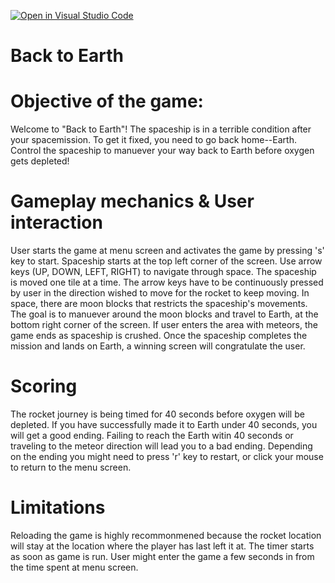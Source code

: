 [![Open in Visual Studio Code](https://classroom.github.com/assets/open-in-vscode-c66648af7eb3fe8bc4f294546bfd86ef473780cde1dea487d3c4ff354943c9ae.svg)](https://classroom.github.com/online_ide?assignment_repo_id=7931423&assignment_repo_type=AssignmentRepo)
# Back to Earth 

# Objective of the game:
Welcome to "Back to Earth"! The spaceship is in a terrible condition after your spacemission. To get it fixed, you need to go back home--Earth. Control the spaceship to manuever your way back to Earth before oxygen gets depleted!

# Gameplay mechanics & User interaction
User starts the game at menu screen and activates the game by pressing 's' key to start. 
Spaceship starts at the top left corner of the screen. Use arrow keys (UP, DOWN, LEFT, RIGHT) to navigate through space. The spaceship is moved one tile at a time. The arrow keys have to be continuously pressed by user in the direction wished to move for the rocket to keep moving. 
In space, there are moon blocks that restricts the spaceship's movements. The goal is to manuever around the moon blocks and travel to Earth, at the bottom right corner of the screen. 
If user enters the area with meteors, the game ends as spaceship is crushed. 
Once the spaceship completes the mission and lands on Earth, a winning screen will congratulate the user.

# Scoring
The rocket journey is being timed for 40 seconds before oxygen will be depleted. 
If you have successfully made it to Earth under 40 seconds, you will get a good ending. Failing to reach the Earth witin 40 seconds or traveling to the meteor direction will lead you to a bad ending.
Depending on the ending you might need to press 'r' key to restart, or click your mouse to return to the menu screen.

# Limitations
 Reloading the game is highly recommonmened because the rocket location will stay at the location where the player has last left it at. 
 The timer starts as soon as game is run. User might enter the game a few seconds in from the time spent at menu screen.
